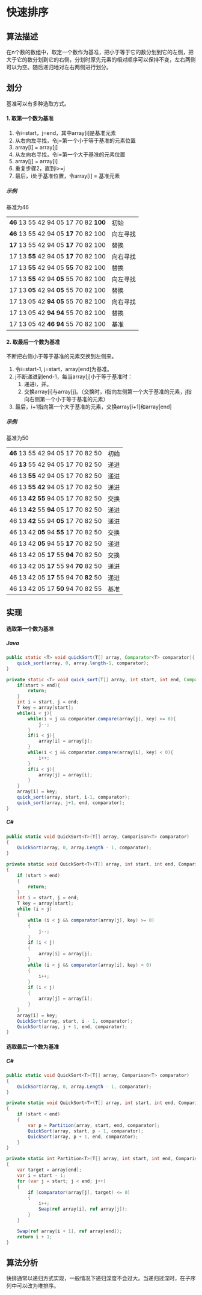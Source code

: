 # 快速排序

## 算法描述

在n个数的数组中，取定一个数作为基准，把小于等于它的数分划到它的左侧，把大于它的数分划到它的右侧，分划时原先元素的相对顺序可以保持不变，左右两侧可以为空。随后递归地对左右两侧进行划分。

## 划分
基准可以有多种选取方式。

#### 1. 取第一个数为基准
1. 令i=start，j=end，其中array[i]是基准元素
2. 从右向左寻找，令j=第一个小于等于基准的元素位置
3. array[i] = array[j]
4. 从左向右寻找，令i=第一个大于基准的元素位置
5. array[j] = array[i]
6. 重复步骤2，直到i>=j
7. 最后，i处于基准位置，令array[i] = 基准元素

##### 示例

基准为46

<table>
    <tr><td><strong>46</strong> 13 55 42 94 05 17 70 82 <strong>100</strong></td><td>初始</td></tr>
    <tr><td><strong>46</strong> 13 55 42 94 05 <strong>17</strong> 70 82 100</td><td>向左寻找</td></tr>
    <tr><td><strong>17</strong> 13 55 42 94 05 <strong>17</strong> 70 82 100</td><td>替换</td></tr>
    <tr><td>17 13 <strong>55</strong> 42 94 05 <strong>17</strong> 70 82 100</td><td>向右寻找</td></tr>
    <tr><td>17 13 <strong>55</strong> 42 94 05 <strong>55</strong> 70 82 100</td><td>替换</td></tr>
    <tr><td>17 13 <strong>55</strong> 42 94 <strong>05</strong> 55 70 82 100</td><td>向左寻找</td></tr>
    <tr><td>17 13 <strong>05</strong> 42 94 <strong>05</strong> 55 70 82 100</td><td>替换</td></tr>
    <tr><td>17 13 05 42 <strong>94</strong> <strong>05</strong> 55 70 82 100</td><td>向右寻找</td></tr>
    <tr><td>17 13 05 42 <strong>94</strong> <strong>94</strong> 55 70 82 100</td><td>替换</td></tr>
    <tr><td>17 13 05 42 <strong>46</strong> <strong>94</strong> 55 70 82 100</td><td>基准</td></tr>
</table>

#### 2. 取最后一个数为基准

不断把右侧小于等于基准的元素交换到左侧来。

1. 令i=start-1, j=start，array[end]为基准。
2. j不断递进到end-1，每当array[j]小于等于基准时：
    1. 递进i，并。
    2. 交换array[i]与array[j]。（交换时，i指向左侧第一个大于基准的元素，j指向右侧第一个小于等于基准的元素）
3. 最后，i+1指向第一个大于基准的元素，交换array[i+1]和array[end]

##### 示例

基准为50

<table>
    <tr><td><strong>46</strong> 13 55 42 94 05 17 70 82 50</td><td>初始</td></tr>
    <tr><td>46 <strong>13</strong> 55 42 94 05 17 70 82 50</td><td>递进</td></tr>
    <tr><td>46 13 <strong>55</strong> 42 94 05 17 70 82 50</td><td>递进</td></tr>
    <tr><td>46 13 <strong>55</strong> <strong>42</strong> 94 05 17 70 82 50</td><td>递进</td></tr>
    <tr><td>46 13 <strong>42</strong> <strong>55</strong> 94 05 17 70 82 50</td><td>交换</td></tr>
    <tr><td>46 13 <strong>42</strong> 55 <strong>94</strong> 05 17 70 82 50</td><td>递进</td></tr>
    <tr><td>46 13 <strong>42</strong> 55 94 <strong>05</strong> 17 70 82 50</td><td>递进</td></tr>
    <tr><td>46 13 42 <strong>05</strong> 94 <strong>55</strong> 17 70 82 50</td><td>交换</td></tr>
    <tr><td>46 13 42 <strong>05</strong> 94 55 <strong>17</strong> 70 82 50</td><td>递进</td></tr>
    <tr><td>46 13 42 05 <strong>17</strong> 55 <strong>94</strong> 70 82 50</td><td>交换</td></tr>
    <tr><td>46 13 42 05 <strong>17</strong> 55 94 <strong>70</strong> 82 50</td><td>递进</td></tr>
    <tr><td>46 13 42 05 <strong>17</strong> 55 94 70 <strong>82</strong> 50</td><td>递进</td></tr>
    <tr><td>46 13 42 05 17 <strong>50</strong> 94 70 82 55</td><td>基准</td></tr>
</table>

## 实现 

#### 选取第一个数为基准

##### Java
``` Java
public static <T> void quickSort(T[] array, Comparator<T> comparator){
	quick_sort(array, 0, array.length-1, comparator);
}

private static <T> void quick_sort(T[] array, int start, int end, Comparator<T> comparator) {
    if(start > end){
        return;
    }
	int i = start, j = end;
	T key = array[start];
	while(i < j){
		while(i < j && comparator.compare(array[j], key) >= 0){
			j--;
		}
		if(i < j){
			array[i] = array[j];
		}
		while(i < j && comparator.compare(array[i], key) < 0){
			i++;
		}
		if(i < j){
			array[j] = array[i];
		}
	}
	array[i] = key;
	quick_sort(array, start, i-1, comparator);
	quick_sort(array, j+1, end, comparator);
}
```

##### C#
``` C#
public static void QuickSort<T>(T[] array, Comparison<T> comparator)
{
    QuickSort(array, 0, array.Length - 1, comparator);
}

private static void QuickSort<T>(T[] array, int start, int end, Comparison<T> comparator)
{
    if (start > end)
    {
        return;
    }
    int i = start, j = end;
    T key = array[start];
    while (i < j)
    {
        while (i < j && comparator(array[j], key) >= 0)
        {
            j--;
        }
        if (i < j)
        {
            array[i] = array[j];
        }
        while (i < j && comparator(array[i], key) < 0)
        {
            i++;
        }
        if (i < j)
        {
            array[j] = array[i];
        }
    }
    array[i] = key;
    QuickSort(array, start, i - 1, comparator);
    QuickSort(array, j + 1, end, comparator);
}
```

#### 选取最后一个数为基准

##### C#
``` C#
public static void QuickSort<T>(T[] array, Comparison<T> comparator)
{
    QuickSort(array, 0, array.Length - 1, comparator);
}

private static void QuickSort<T>(T[] array, int start, int end, Comparison<T> comparator)
{
    if (start < end)
    {
        var p = Partition(array, start, end, comparator);
        QuickSort(array, start, p - 1, comparator);
        QuickSort(array, p + 1, end, comparator);
    }
}

private static int Partition<T>(T[] array, int start, int end, Comparison<T> comparator)
{
    var target = array[end];
    var i = start - 1;
    for (var j = start; j < end; j++)
    {
        if (comparator(array[j], target) <= 0)
        {
            i++;
            Swap(ref array[i], ref array[j]);
        }
    }

    Swap(ref array[i + 1], ref array[end]);
    return i + 1;
}
```

## 算法分析

快排通常以递归方式实现，一般情况下递归深度不会过大。当递归过深时，在子序列中可以改为堆排序。